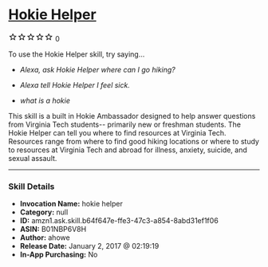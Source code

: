 # [Hokie Helper](http://alexa.amazon.com/#skills/amzn1.ask.skill.b64f647e-ffe3-47c3-a854-8abd31ef1f06)
![0 stars](../../images/ic_star_border_black_18dp_1x.png)![0 stars](../../images/ic_star_border_black_18dp_1x.png)![0 stars](../../images/ic_star_border_black_18dp_1x.png)![0 stars](../../images/ic_star_border_black_18dp_1x.png)![0 stars](../../images/ic_star_border_black_18dp_1x.png) 0

To use the Hokie Helper skill, try saying...

* *Alexa, ask Hokie Helper where can I go hiking?*

* *Alexa tell Hokie Helper I feel sick.*

* *what is a hokie*

This skill is a built in Hokie Ambassador designed to help answer questions from Virginia Tech students-- primarily new or freshman students. The Hokie Helper can tell you where to find resources at Virginia Tech. Resources range from where to find good hiking locations or where to study to resources at Virginia Tech and abroad for illness, anxiety, suicide, and sexual assault.

***

### Skill Details

* **Invocation Name:** hokie helper
* **Category:** null
* **ID:** amzn1.ask.skill.b64f647e-ffe3-47c3-a854-8abd31ef1f06
* **ASIN:** B01NBP6V8H
* **Author:** ahowe
* **Release Date:** January 2, 2017 @ 02:19:19
* **In-App Purchasing:** No

